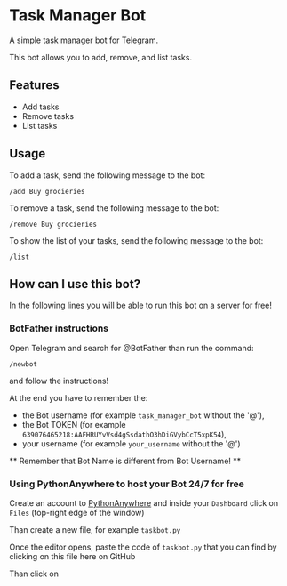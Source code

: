 # Task Manager Bot

A simple task manager bot for Telegram.

This bot allows you to add, remove, and list tasks.

## Features

* Add tasks
* Remove tasks
* List tasks

## Usage

To add a task, send the following message to the bot:

```
/add Buy grocieries
```

To remove a task, send the following message to the bot:

```
/remove Buy grocieries
```

To show the list of your tasks, send the following message to the bot:

```
/list
```


## How can I use this bot?


In the following lines you will be able to run this bot on a server for free!


### BotFather instructions


Open Telegram and search for @BotFather than run the command:

```
/newbot
```


and follow the instructions!


At the end you have to remember the: 
- the Bot username (for example `task_manager_bot` without the '@'),
- the Bot TOKEN (for example `639076465218:AAFHRUYvVsd4gSsdathO3hDiGVybCcT5xpK54`),
- your username (for example `your_username` without the '@')


** Remember that Bot Name is different from Bot Username! **


### Using PythonAnywhere to host your Bot 24/7 for free


Create an account to [PythonAnywhere](https://www.pythonanywhere.com) and inside your `Dashboard` click on `Files` (top-right edge of the window)


Than create a new file, for example `taskbot.py`


Once the editor opens, paste the code of `taskbot.py` that you can find by clicking on this file here on GitHub


Than click on 
